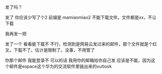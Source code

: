 发了吗？

发了 你应该少写了个2  前缀是 mamiaomiao2
不能下载文件。文件都是xx，不让下载

我再发一把 

发了一个 看看能下载不 
不行，检测到是网易云发过来的邮件，那个文件就是个红叉。下载不了。估计是限制了。没事，不用管了

你那个邮件  我能登录不 可以的话  我用你的邮箱给你自己发
应该是不能，因为这个邮件是espace这个华为的交流软件里链出来的outlook
